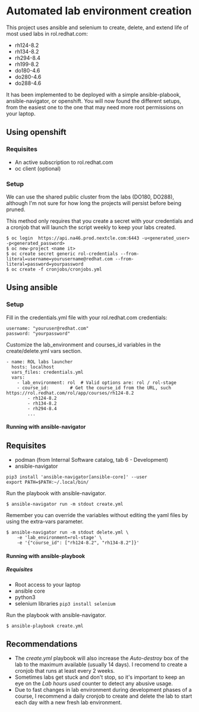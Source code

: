 # Automated lab environment creation
This project uses ansible and selenium to create, delete, and extend life of most used labs in rol.redhat.com:
  - rh124-8.2
  - rh134-8.2
  - rh294-8.4
  - rh199-8.2 
  - do180-4.6
  - do280-4.6
  - do288-4.6

It has been implemented to be deployed with a simple ansible-plabook, ansible-navigator, or openshift.
You will now found the different setups, from the easiest one to the one that may need more root permissions on your laptop. 

## Using openshift

### Requisites
- An active subscription to rol.redhat.com
- oc client (optional)

### Setup
We can use the shared public cluster from the labs (DO180, DO288), although I'm not sure for how long the projects will persist before being pruned. 

This method only requires that you create a secret with your credentials and a cronjob that will launch the script weekly to keep your labs created.
``` 
$ oc login 	https://api.na46.prod.nextcle.com:6443 -u<generated_user> -p<generated_password>
$ oc new-project <name it>
$ oc create secret generic rol-credentials --from-literal=username=yourusername@redhat.com --from-literal=password=yourpassword
$ oc create -f cronjobs/cronjobs.yml
``` 

## Using ansible

### Setup
Fill in the credentials.yml file with your rol.redhat.com credentials:
```
username: "youruser@redhat.com"
password: "yourpassword"
``` 

Customize the lab_environment and courses_id variables in the create/delete.yml vars section.
```
- name: ROL labs launcher
  hosts: localhost
  vars_files: credentials.yml
  vars:
    - lab_environment: rol 	# Valid options are: rol / rol-stage
    - course_id:  		# Get the course_id from the URL, such https://rol.redhat.com/rol/app/courses/rh124-8.2
        - rh124-8.2
        - rh134-8.2
        - rh294-8.4
        ...
```
#### Running with ansible-navigator

## Requisites
- podman (from Internal Software catalog, tab 6 - Development)
- ansible-navigator
```
pip3 install 'ansible-navigator[ansible-core]' --user
export PATH=$PATH:~/.local/bin/
```

Run the playbook with ansible-navigator.
``` 
$ ansible-navigator run -m stdout create.yml

``` 

Remember you can override the variables without editing the yaml files by using the extra-vars parameter.
```
$ ansible-navigator run -m stdout delete.yml \ 
	-e 'lab_environment=rol-stage' \
	-e '{"course_id": ["rh124-8.2", "rh134-8.2"]}'
```

#### Running with ansible-playbook

##### Requisites
- Root access to your laptop
- ansible core
- python3
- selenium libraries
`pip3 install selenium`

Run the playbook with ansible-navigator.
``` 
$ ansible-playbook create.yml

``` 

## Recommendations
- The *create.yml* playbook will also increase the *Auto-destroy* box of the lab to the maximum available (usually 14 days). I recomend to create a cronjob that runs at least every 2 weeks.
- Sometimes labs get stuck and don't stop, so it's important to keep an eye on the *Lab hours used* counter to detect any abusive usage.
- Due to fast changes in lab environment during development phases of a course, I recommend a daily cronjob to create and delete the lab to start each day with a new fresh lab environment.
